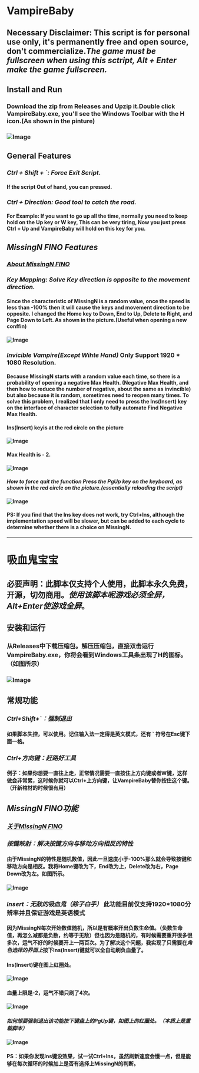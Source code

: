 # VampireBaby

## Necessary Disclaimer: This script is for personal use only, it's permanently free and open source, don't commercialize.***The game must be fullscreen when using this sctript, Alt + Enter make the game fullscreen.***

## **Install and Run**

### Download the zip from Releases and Upzip it.Double click VampireBaby.exe, you'll see the Windows Toolbar with the H icon.(As shown in the pinture)

### ![Image](https://raw.githubusercontent.com/Waterkuiiiiii/VampireBaby/main/MdPic/ToolBar%20Icon.png)

## **General Features**

### ***Ctrl + Shift + `: Force Exit Script.***

#### If the script Out of hand, you can pressed.

### ***Ctrl + Direction: Good tool to catch the road.***

#### For Example: If you want to go up all the time, normally you need to keep hold on the Up key or W key, This can be very tiring, Now you just press Ctrl + Up and VampireBaby will hold on this key for you.

## ***MissingN FINO Features***

### [***About MissingN FINO***](https://vampire-survivors.fandom.com/wiki/MissingN%E2%96%AF)

### ***Key Mapping: Solve Key direction is opposite to the movement direction.***

#### Since the characteristic of MissingN is a random value, once the speed is less than -100% then it will cause the keys and movement direction to be opposite. I changed the Home key to Down, End to Up, Delete to Right, and Page Down to Left. As shown in the picture.**(Useful when opening a new conffin)**

#### ![Image](https://raw.githubusercontent.com/Waterkuiiiiii/VampireBaby/main/MdPic/KeyboardHEDP.png)

### ***Invicible Vampire(Except Wihte Hand)*** Only Support 1920 * 1080 Resolution.

#### Because MissingN starts with a random value each time, so there is a probability of opening a negative Max Health. (Negative Max Health, and then how to reduce the number of negative, about the same as invincible) but also because it is random, sometimes need to reopen many times. To solve this problem, I realized that I only need to press the Ins(Insert) key on the **interface of character selection** to fully automate Find Negative Max Health.

#### **Ins(Insert) keyis at the red circle on the picture**

#### ![Image](https://raw.githubusercontent.com/Waterkuiiiiii/VampireBaby/main/MdPic/KeyboardIns.png)

#### Max Health is - 2.

#### ![Image](https://github.com/Waterkuiiiiii/VampireBaby/blob/main/MdPic/Invicible%20Vampire%20.png?raw=true)

#### ***How to force quit the function Press the PgUp key on the keyboard, as shown in the red circle on the picture.(essentially reloading the script)***

#### ![Image](https://raw.githubusercontent.com/Waterkuiiiiii/VampireBaby/main/MdPic/KeyboardPgUp.png)

#### PS: If you find that the Ins key does not work, try Ctrl+Ins, although the implementation speed will be slower, but can be added to each cycle to determine whether there is a choice on MissingN.

---

# 吸血鬼宝宝

## 必要声明：此脚本仅支持个人使用，此脚本永久免费，开源，切勿商用。***使用该脚本呢游戏必须全屏，Alt+Enter使游戏全屏***。

## **安装和运行**

### 从Releases中下载压缩包。解压压缩包，直接双击运行VampireBaby.exe，你将会看到Windows工具条出现了H的图标。（如图所示）

### ![Image](https://raw.githubusercontent.com/Waterkuiiiiii/VampireBaby/main/MdPic/ToolBar%20Icon.png)

## **常规功能**

### ***Ctrl+Shift+`：强制退出***

#### 如果脚本失控，可以使用。记住输入法一定得是英文模式，还有 ` 符号在Esc键下面一格。

### ***Ctrl+方向键：赶路好工具***

#### 例子：如果你想要一直往上走，正常情况需要一直按住上方向键或者W键，这样做会非常累，这时候你就可以Ctrl+上方向键，让VampireBaby替你按住这个键。（**开新棺材的时候很有用**）

## ***MissingN FINO功能***

### [***关于MissingN FINO***](https://vampire-survivors.fandom.com/wiki/MissingN%E2%96%AF)

### ***按键映射：解决按键方向与移动方向相反的特性***

#### 由于MissingN的特性是随机数值，因此一旦速度小于-100%那么就会导致按键和移动方向是相反。我将Home键改为下，End改为上，Delete改为右，Page Down改为左。如图所示。

#### ![Image](https://raw.githubusercontent.com/Waterkuiiiiii/VampireBaby/main/MdPic/KeyboardHEDP.png)

### ***Insert：无敌的吸血鬼（~~除了白手~~）*** 此功能目前仅支持1920*1080分辨率并且保证游戏是英语模式

#### 因为MissingN每次开始数值随机，所以是有概率开出负数生命值。（负数生命值，再怎么减都是负数，约等于无敌）但也因为是随机的，有时候需要重开很多很多次，运气不好的时候要开上一两百次。为了解决这个问题，我实现了只需要在***角色选择的界面上***按下Ins(Insert)键就可以全自动刷负血量了。

#### **Ins(Insert)键在图上红圈处。**

#### ![Image](https://raw.githubusercontent.com/Waterkuiiiiii/VampireBaby/main/MdPic/KeyboardIns.png)

#### 血量上限是-2，运气不错只刷了4次。

#### ![Image](https://github.com/Waterkuiiiiii/VampireBaby/blob/main/MdPic/Invicible%20Vampire%20.png?raw=true)

#### ***如何想要强制退出该功能按下键盘上的PgUp键，如图上的红圈处。（本质上是重载脚本）***

#### ![Image](https://raw.githubusercontent.com/Waterkuiiiiii/VampireBaby/main/MdPic/KeyboardPgUp.png)

#### PS：如果你发现Ins键没效果，试一试Ctrl+Ins，虽然刷新速度会慢一点，但是能够在每次循环的时候加上是否有选择上MissingN的判断。